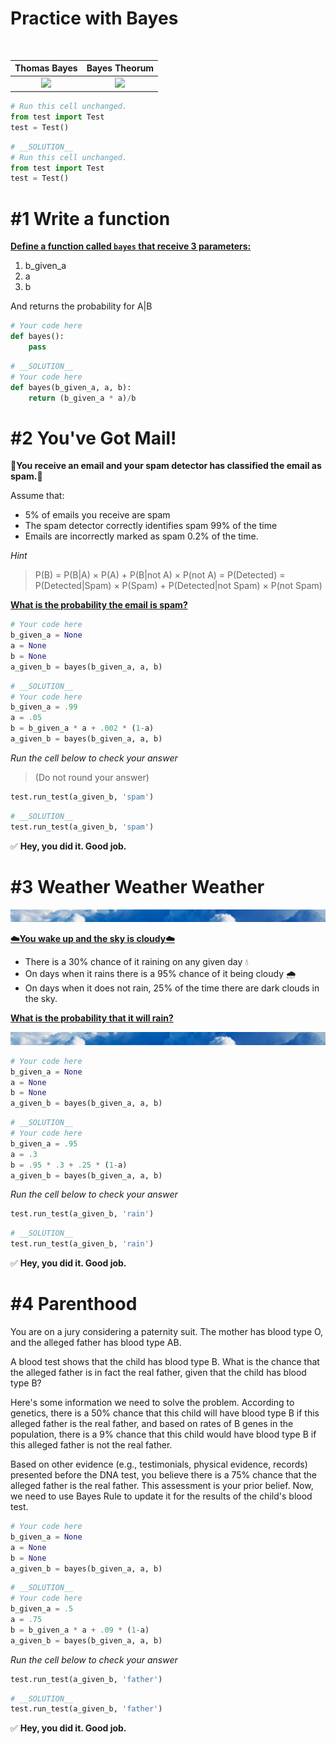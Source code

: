
# Practice with Bayes

![]() ![]()


Thomas Bayes           |  Bayes Theorum
:-------------------------:|:-------------------------:
![](https://upload.wikimedia.org/wikipedia/commons/thumb/d/d4/Thomas_Bayes.gif/225px-Thomas_Bayes.gif)  |  ![](https://lh3.googleusercontent.com/proxy/0s1DMC6OW-58QzKUEEuVuhM3vW7aZivHikobieoN1vgMxSB-1qNbKdvcOsLd7G6UJE0iMKPPYYUeo1dgSHoT6HZtibPGrJXF3_NAjrI5uZPv2YJWJHmzPdZaq_uUnZs)


```python
# Run this cell unchanged.
from test import Test
test = Test()
```


```python
# __SOLUTION__
# Run this cell unchanged.
from test import Test
test = Test()
```

# #1 Write a function

<u><b>Define a function called ```bayes``` that receive 3 parameters:</b></u>
1. b_given_a
2. a
3. b

And returns the probability for A|B


```python
# Your code here
def bayes():
    pass
```


```python
# __SOLUTION__
# Your code here
def bayes(b_given_a, a, b):
    return (b_given_a * a)/b
```

# #2 You've Got Mail!

**📩You receive an email and your spam detector has classified the email as spam.📩** 

Assume that: 
- 5% of emails you receive are spam 
- The spam detector correctly identifies spam 99% of the time
- Emails are incorrectly marked as spam 0.2% of the time. 

*Hint*

>P(B) = P(B|A) × P(A) + P(B|not A) × P(not A) = P(Detected) = P(Detected|Spam) × P(Spam) + P(Detected|not Spam) × P(not Spam)

<u><b>What is the probability the email is spam?</b></u>


```python
# Your code here
b_given_a = None
a = None
b = None
a_given_b = bayes(b_given_a, a, b)
```


```python
# __SOLUTION__
# Your code here
b_given_a = .99
a = .05
b = b_given_a * a + .002 * (1-a)
a_given_b = bayes(b_given_a, a, b)
```

*Run the cell below to check your answer*
>(Do not round your answer)


```python
test.run_test(a_given_b, 'spam')
```


```python
# __SOLUTION__
test.run_test(a_given_b, 'spam')
```


✅ **Hey, you did it.  Good job.**


# #3 Weather Weather Weather

<img src="images/clouds.png">

<u><b>☁️You wake up and the sky is cloudy☁️</b></u>

- There is a 30% chance of it raining on any given day 💧
- On days when it rains there is a 95% chance of it being cloudy 🌧️
- On days when it does not rain, 25% of the time there are dark clouds in the sky.

<u><b>What is the probability that it will rain?</b></u>

<img src="images/clouds.png">



```python
# Your code here
b_given_a = None
a = None
b = None
a_given_b = bayes(b_given_a, a, b)
```


```python
# __SOLUTION__
# Your code here
b_given_a = .95
a = .3
b = .95 * .3 + .25 * (1-a)
a_given_b = bayes(b_given_a, a, b)
```

*Run the cell below to check your answer*


```python
test.run_test(a_given_b, 'rain')
```


```python
# __SOLUTION__
test.run_test(a_given_b, 'rain')
```


✅ **Hey, you did it.  Good job.**


# #4 Parenthood

You are on a jury considering a paternity suit.  The mother has blood type O, and the alleged father has blood type AB.

A blood test shows that the child has blood type B.   What is the chance that the alleged father is in fact the real father, given that the child has blood type B?

Here's some information we need to solve the problem.  According to genetics, there is a 50% chance that this child will have blood type B if this alleged father is the real father, and based on rates of B genes in the population, there is a 9% chance that this child would have blood type B if this alleged father is not the real father.

Based on other evidence (e.g., testimonials, physical evidence, records) presented before the DNA test, you believe there is a 75% chance that the alleged father is the real father.  This assessment is your prior belief.  Now, we need to use Bayes Rule to update it for the results of the child's blood test.


```python
# Your code here
b_given_a = None
a = None
b = None
a_given_b = bayes(b_given_a, a, b)
```


```python
# __SOLUTION__
# Your code here
b_given_a = .5
a = .75
b = b_given_a * a + .09 * (1-a)
a_given_b = bayes(b_given_a, a, b)
```

*Run the cell below to check your answer*


```python
test.run_test(a_given_b, 'father')
```


```python
# __SOLUTION__
test.run_test(a_given_b, 'father')
```


✅ **Hey, you did it.  Good job.**

